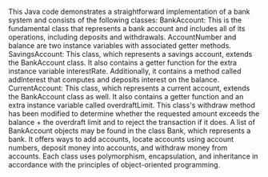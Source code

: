 This Java code demonstrates a straightforward implementation of a bank system and consists of the following classes:
BankAccount: This is the fundamental class that represents a bank account and includes all of its operations, including deposits and withdrawals. AccountNumber and balance are two instance variables with associated getter methods.
SavingsAccount: This class, which represents a savings account, extends the BankAccount class. It also contains a getter function for the extra instance variable interestRate. Additionally, it contains a method called addInterest that computes and deposits interest on the balance.
CurrentAccount: This class, which represents a current account, extends the BankAccount class as well. It also contains a getter function and an extra instance variable called overdraftLimit. This class's withdraw method has been modified to determine whether the requested amount exceeds the balance + the overdraft limit and to reject the transaction if it does.
A list of BankAccount objects may be found in the class Bank, which represents a bank. It offers ways to add accounts, locate accounts using account numbers, deposit money into accounts, and withdraw money from accounts.
Each class uses polymorphism, encapsulation, and inheritance in accordance with the principles of object-oriented programming.
